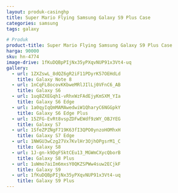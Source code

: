 ```yaml
---
layout: produk-casinghp
title: Super Mario Flying Samsung Galaxy S9 Plus Case
categories: samsung
tags: galaxy

# Produk
product-title: Super Mario Flying Samsung Galaxy S9 Plus Case
harga: 90000
sku: hn-4774
image-drive: 1fKuDQBpPIjNx35yPXqvNUP91x3Vt4-uq
gallery:
  - url: 1ZXZswL_8dQZ6gR2iF11PDyrK57OEHdLd
    title: Galaxy Note 8
  - url: 1nCqFL8ocovKKbweMRlJIlLj0VFnC6_AB
    title: Galaxy S6
  - url: 1uq8ZXEGqh1-vRhxWzFAdEjyKmSXM_YIa
    title: Galaxy S6 Edge
  - url: 1a0qyIqQmMAMAwedwiW1QharyC6NGGpkY
    title: Galaxy S6 Edge Plus
  - url: 15ZFG-EvRt8vspZDFwEWdf9zWY_OBJYEG
    title: Galaxy S7
  - url: 1SfeZPZNgF719K63fI3QPO0ynzoHOMhxH
    title: Galaxy S7 Edge
  - url: 1NWGU3wCzg27Vx7KvlHr3OjhOPgsrM1_C
    title: Galaxy S8
  - url: 1J-gn-k9DgFSktCEu13_MGWmCXycQborB
    title: Galaxy S8 Plus
  - url: 1uWmo7aiIm6mxsY0QKZSPWw4suw2ECjkF
    title: Galaxy S9
  - url: 1fKuDQBpPIjNx35yPXqvNUP91x3Vt4-uq
    title: Galaxy S9 Plus
---
```


